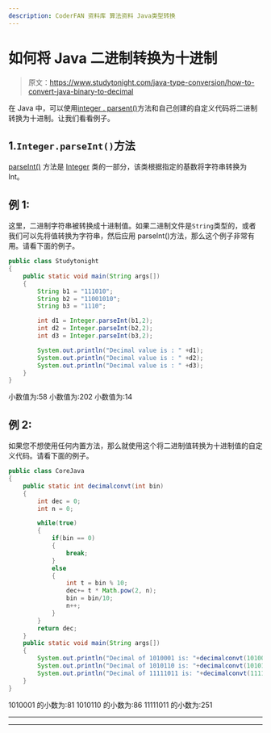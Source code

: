 ```yaml
---
description: CoderFAN 资料库 算法资料 Java类型转换
---
```


# 如何将 Java 二进制转换为十进制

> 原文：<https://www.studytonight.com/java-type-conversion/how-to-convert-java-binary-to-decimal>

在 Java 中，可以使用[integer . parsent()](https://www.studytonight.com/java-wrapper-class/java-integer-parseint-string-int-method)方法和自己创建的自定义代码将二进制转换为十进制。让我们看看例子。

## 1.`Integer.parseInt()`方法

[parseInt()](https://www.studytonight.com/java-wrapper-class/java-integer-parseint-string-int-method) 方法是 [Integer](https://www.studytonight.com/java/wrapper-class.php) 类的一部分，该类根据指定的基数将字符串转换为 Int。

## 例 1:

这里，二进制字符串被转换成十进制值。如果二进制文件是`String`类型的，或者我们可以先将值转换为字符串，然后应用 parseInt()方法，那么这个例子非常有用。请看下面的例子。

```java
public class Studytonight
{    
	public static void main(String args[])
	{    
		String b1 = "111010";
		String b2 = "11001010";
		String b3 = "1110";

		int d1 = Integer.parseInt(b1,2);
		int d2 = Integer.parseInt(b2,2);
		int d3 = Integer.parseInt(b3,2);

		System.out.println("Decimal value is : " +d1);
		System.out.println("Decimal value is : " +d2);
		System.out.println("Decimal value is : " +d3);
	}    
}
```

小数值为:58
小数值为:202
小数值为:14

## 例 2:

如果您不想使用任何内置方法，那么就使用这个将二进制值转换为十进制值的自定义代码。请看下面的例子。

```java
public class CoreJava
{    
	public static int decimalconvt(int bin)
	{  
		int dec = 0;  
		int n = 0;  

		while(true)
		{  
			if(bin == 0)
			{  
				break;  
			}
			else 
			{  
				int t = bin % 10;  
				dec+= t * Math.pow(2, n);  
				bin = bin/10;  
				n++;  
			}  
		}  
		return dec;
	}
	public static void main(String args[])
	{    
		System.out.println("Decimal of 1010001 is: "+decimalconvt(1010001));  
		System.out.println("Decimal of 1010110 is: "+decimalconvt(1010110));  
		System.out.println("Decimal of 11111011 is: "+decimalconvt(11111011));  
	}    
}
```

1010001 的小数为:81
1010110 的小数为:86
11111011 的小数为:251

* * *

* * *